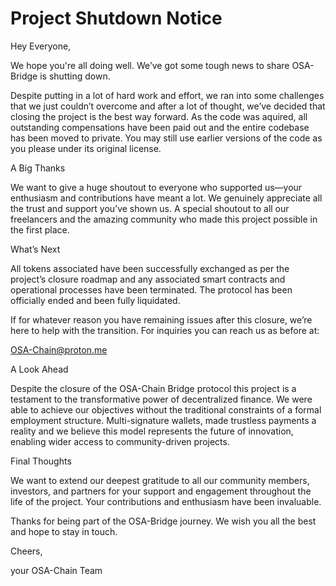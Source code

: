 # Project Shutdown Notice

Hey Everyone,

We hope you're all doing well. We’ve got some tough news to share OSA-Bridge is shutting down. 

Despite putting in a lot of hard work and effort, we ran into some challenges that we just couldn’t overcome and after a lot of thought, we’ve decided that closing the project is the best way forward.
As the code was aquired, all outstanding compensations have been paid out and the entire codebase has been moved to private. You may still use earlier versions of the code as you please under its 
original license.

A Big Thanks

We want to give a huge shoutout to everyone who supported us—your enthusiasm and contributions have meant a lot. We genuinely appreciate all the trust and support you’ve shown us.
A special shoutout to all our freelancers and the amazing community who made this project possible in the first place.

What’s Next

All tokens associated have been successfully exchanged as per the project’s closure roadmap and any associated smart contracts and operational processes have been terminated.
The protocol has been officially ended and been fully liquidated.

If for whatever reason you have remaining issues after this closure, we’re here to help with the transition. For inquiries you can reach us as before at:

OSA-Chain@proton.me

A Look Ahead

Despite the closure of the OSA-Chain Bridge protocol this project is a testament to the transformative power of decentralized finance. We were able to achieve our objectives without the traditional
constraints of a formal employment structure. Multi-signature wallets, made trustless payments a reality and we believe this model represents the future of innovation, enabling wider access to
community-driven projects.

Final Thoughts

We want to extend our deepest gratitude to all our community members, investors, and partners for your support and engagement throughout the life of the project.
Your contributions and enthusiasm have been invaluable.

Thanks for being part of the OSA-Bridge journey. We wish you all the best and hope to stay in touch.



Cheers,

your OSA-Chain Team
